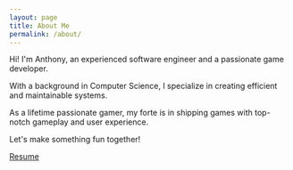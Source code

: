 ```yaml
---
layout: page
title: About Me
permalink: /about/
---
```

<!-- # About Me -->

Hi! I'm Anthony, an experienced software engineer and a passionate game developer.

With a background in Computer Science, I specialize in creating efficient and maintainable systems.

As a lifetime passionate gamer, my forte is in shipping games with top-notch gameplay and user experience.

Let's make something fun together!

<a href="https://drive.google.com/file/d/1kLKMjTJD_ZgqhD38EBZ5XCfLu-R3NqNz/view?usp=sharing" class="btn" target="_blank">Resume</a>

